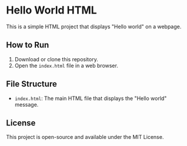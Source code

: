 # Hello World HTML

This is a simple HTML project that displays "Hello world" on a webpage.

## How to Run

1. Download or clone this repository.
2. Open the `index.html` file in a web browser.

## File Structure

- `index.html`: The main HTML file that displays the "Hello world" message.

## License

This project is open-source and available under the MIT License.
